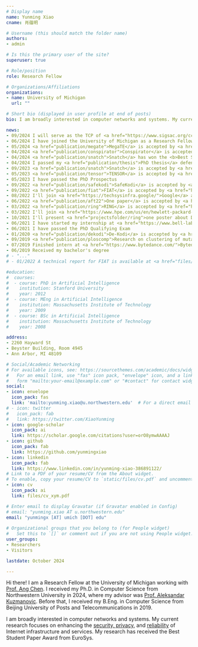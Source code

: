 ```yaml
---
# Display name
name: Yunming Xiao
cname: 肖蕴明

# Username (this should match the folder name)
authors:
- admin

# Is this the primary user of the site?
superuser: true

# Role/position
role: Research Fellow

# Organizations/Affiliations
organizations:
- name: University of Michigan
  url: ""

# Short bio (displayed in user profile at end of posts)
bio: I am broadly interested in computer networks and systems. My current research focuses on enhancing the security, privacy, and reliability of Internet infrastructure and services.

news:
- 09/2024 I will serve as the TCP of <a href="https://www.sigsac.org/ccs/CCS2025/">CCS'25</a> and APNet'25. Submissions are welcomed!
- 06/2024 I have joined the University of Michigan as a Research Fellow!
- 05/2024 <a href="publication/megate">MegaTE</a> is accepted by <a href="https://conferences.sigcomm.org/sigcomm/2024/">SIGCOMM'24</a>!
- 04/2024 <a href="publication/conspirator">Conspirator</a> is accepted by <a href="https://www.usenix.org/conference/atc24">USENIX ATC'24</a>!
- 04/2024 <a href="publication/snatch">Snatch</a> has won the <b>Best Student Paper Award</b> of <a href="https://2024.eurosys.org/index.html">EuroSys'24</a>!
- 04/2024 I passed my <a href="publication/thesis">PhD thesis</a> defense!
- 09/2023 <a href="publication/snatch">Snatch</a> is accepted by <a href="https://2024.eurosys.org/index.html">EuroSys'24</a>!
- 05/2023 <a href="publication/tensor">TENSOR</a> is accepted by <a href="https://conferences.sigcomm.org/sigcomm/2023/">SIGCOMM'23</a>! I will also present <a href="projectsfolder/pdns">a demo of a privacy-preserving DNS</a> there.
- 05/2023 I have passed the PhD Prospectus
- 09/2022 <a href="publication/safekodi">SafeKodi</a> is accepted by <a href="https://dl.acm.org/journal/tweb">TWEB</a>!
- 09/2022 <a href="publication/fiat">FIAT</a> is accepted by <a href="https://conferences2.sigcomm.org/co-next/2022/#!/home">CoNEXT'22</a>!
- 08/2022 I'll join <a href="https://techsysinfra.google/">Google</a> as a Software Engineering Intern this fall!
- 06/2022 <a href="publication/aft22">One paper</a> is accepted by <a href="https://aft.acm.org/aft22/index.html">AFT'22</a>!
- 03/2022 <a href="publication/ring">RING</a> is accepted by <a href="https://www.sigmetrics.org/sigmetrics2022/">SIGMETRICS'22</a>!
- 03/2022 I'll join <a href="https://www.hpe.com/us/en/hewlett-packard-labs.html">Hewlett Packard Labs</a> as a Research Intern this summer!
- 10/2021 I'll present <a href="projectsfolder/ring">one poster about DVPN</a> at IMC'21, and <a href="projectsfolder/fiat">one poster about IoT security</a> at CoNEXT'21
- 06/2021 I have started my internship at <a href="https://www.bell-labs.com/">Nokia Bell Labs</a>!
- 06/2021 I have passed the PhD Qualifying Exam
- 01/2020 <a href="publication/dekodi">De-Kodi</a> is accepted by <a href="https://www2020.thewebconf.org/">WWW'2020</a>
- 09/2019 <a href="publication/ploscomp">Research on clustering of mutants</a> accepted by <a href="https://journals.plos.org/ploscompbiol/">PLOS Computational Biology</a>
- 07/2019 Finished intern at <a href="https://www.bytedance.com/">Bytedance</a>
- 06/2019 Received my bachelor's degree
# - "..."
# - 01/2022 A technical report for FIAT is available at <a href="files/frictionless.pdf">here</a>

#education:
#  courses:
#  - course: PhD in Artificial Intelligence
#    institution: Stanford University
#    year: 2012
#  - course: MEng in Artificial Intelligence
#    institution: Massachusetts Institute of Technology
#    year: 2009
#  - course: BSc in Artificial Intelligence
#    institution: Massachusetts Institute of Technology
#    year: 2008

address: 
- 2260 Hayward St
- Beyster Building, Room 4945
- Ann Arbor, MI 48109

# Social/Academic Networking
# For available icons, see: https://sourcethemes.com/academic/docs/widgets/#icons
#   For an email link, use "fas" icon pack, "envelope" icon, and a link in the
#   form "mailto:your-email@example.com" or "#contact" for contact widget.
social:
- icon: envelope
  icon_pack: fas
  link: 'mailto:yunming.xiao@u.northwestern.edu'  # For a direct email link, use "mailto:test@example.org".
# - icon: twitter
#   icon_pack: fab
#   link: https://twitter.com/XiaoYunming
- icon: google-scholar
  icon_pack: ai
  link: https://scholar.google.com/citations?user=orO8ymwAAAAJ
- icon: github
  icon_pack: fab
  link: https://github.com/yunmingxiao
- icon: linkedin
  icon_pack: fab
  link: https://www.linkedin.com/in/yunming-xiao-386891122/
# Link to a PDF of your resume/CV from the About widget.
# To enable, copy your resume/CV to `static/files/cv.pdf` and uncomment the lines below.  
- icon: cv
  icon_pack: ai
  link: files/cv_xym.pdf

# Enter email to display Gravatar (if Gravatar enabled in Config)
# email: "yunming.xiao AT u.northwestern.edu"
email: "yunmingx [AT] umich [DOT] edu"
  
# Organizational groups that you belong to (for People widget)
#   Set this to `[]` or comment out if you are not using People widget.  
user_groups:
- Researchers
- Visitors

lastdate: October 2024

---
```


Hi there! I am a Research Fellow at the University of Michigan working with <a href="https://web.eecs.umich.edu/~chenang/">Prof. Ang Chen</a>. I received my Ph.D. in Computer Science from Northwestern University in 2024, where my advisor was <a href="http://networks.cs.northwestern.edu/website/index-a.html">Prof. Aleksandar Kuzmanovic</a>. Before that, I received my B.Eng. in Computer Science from Beijing University of Posts and Telecommunications in 2019. 

I am broadly interested in computer networks and systems. My current research focuses on enhancing the <a href="publication/?filtertopic=.pubtopic-0">security, privacy</a>, and <a href="publication/?filtertopic=.pubtopic-1">reliability</a> of Internet infrastructure and services. My research has received the Best Student Paper Award from EuroSys. 

<!-- <font color="d62728"><b><i>
I am on the academic job market for 2024 and am keen to connect with any potential opportunities (either postdoc or faculty). <a href="files/Yunming-Research-Statement.pdf">[Research Statement]</a>
</i></b></font> -->